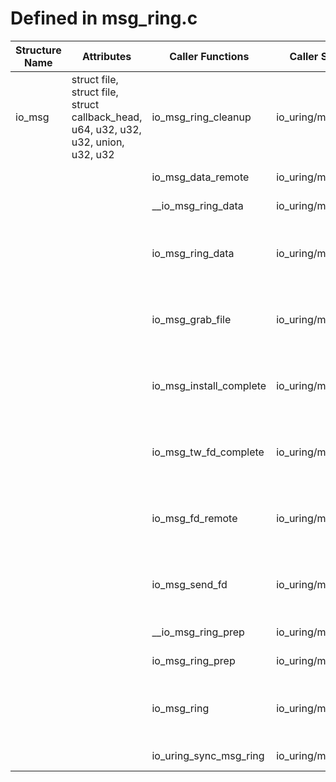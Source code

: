 # Defined in msg_ring.c

| Structure Name | Attributes | Caller Functions | Caller Source | Usage |
| - | - | - | - | - |
| io_msg | struct file, struct file, struct callback_head, u64, u32, u32, u32, union, u32, u32 | io_msg_ring_cleanup | io_uring/msg_ring.c | function parameter, initialized local variable |
| | | io_msg_data_remote | io_uring/msg_ring.c | function parameter |
| | | __io_msg_ring_data | io_uring/msg_ring.c | function parameter |
| | | io_msg_ring_data | io_uring/msg_ring.c | function parameter, initialized local variable |
| | | io_msg_grab_file | io_uring/msg_ring.c | function parameter, initialized local variable |
| | | io_msg_install_complete | io_uring/msg_ring.c | function parameter, initialized local variable |
| | | io_msg_tw_fd_complete | io_uring/msg_ring.c | function parameter, initialized local variable |
| | | io_msg_fd_remote | io_uring/msg_ring.c | function parameter, initialized local variable |
| | | io_msg_send_fd | io_uring/msg_ring.c | function parameter, initialized local variable |
| | | __io_msg_ring_prep | io_uring/msg_ring.c | function parameter |
| | | io_msg_ring_prep | io_uring/msg_ring.c | function parameter |
| | | io_msg_ring | io_uring/msg_ring.c | function parameter, initialized local variable |
| | | io_uring_sync_msg_ring | io_uring/msg_ring.c | return value |
